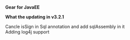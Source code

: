 **Gear for JavaEE**

**What the updating in v3.2.1**

Cancle isSign in Sql annotation and add sqlAssembly in it<br> 
Adding log4j support<br>
